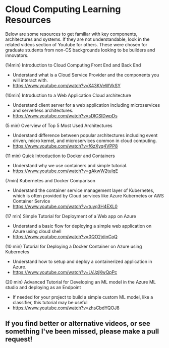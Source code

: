 # Cloud Computing Learning Resources

Below are some resources to get familiar with key components, architectures and systems. If they are not understandable, look in the related videos section of Youtube for others.
These were chosen for graduate students from non-CS backgrounds looking to be builders and innovators.

(14min) Introduction to Cloud Computing Front End and Back End
- Understand what is a Cloud Service Provider and the components you will interact with. 
- https://www.youtube.com/watch?v=X43KVeWVkSY 

(10min) Introduction to a Web Application Cloud architecture
- Understand client server for a web application including microservices and serverless architectures. 
- https://www.youtube.com/watch?v=sDlCSIDwpDs

(5 min) Overview of Top 5 Most Used Architectures
- Understand difference between popular architectures including event driven, micro kernel, and microservices common in cloud computing. 
- https://www.youtube.com/watch?v=f6zXyq4VPP8 

(11 min) Quick Introduction to Docker and Containers
- Understand why we use containers and simple tutorial. 
- https://www.youtube.com/watch?v=gAkwW2tuIqE 

(7min) Kubernetes and Docker Comparison
- Understand the container service management layer of Kubernetes, which is often provided by Cloud services like Azure Kubernetes or AWS Container Service 
- https://www.youtube.com/watch?v=tuyq3H4EXL0

(17 min) Simple Tutorial for Deployment of a Web app on Azure
- Understand a basic flow for deploying a simple web application on Azure using cloud shell  
- https://www.youtube.com/watch?v=0QO2jdinCoQ

(10 min) Tutorial for Deploying a Docker Container on Azure using Kubernetes
- Understand how to setup and deploy a containerized application in Azure. 
- https://www.youtube.com/watch?v=LVJzjKwQpPc

(20 min) Advanced Tutorial for Developing an ML model in the Azure ML studio and deploying as an Endpoint
- If needed for your project to build a simple custom ML model, like a classifier, this tutorial may be useful 
- https://www.youtube.com/watch?v=zhsCbdYQOJ8 

## If you find better or alternative videos, or see something I've been missed, please make a pull request!
